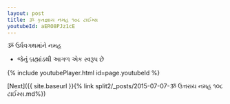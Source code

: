 ```yaml
---
layout: post
title: ૐ કૃતજ્ઞાય નમહ ૧૦૮ ટાઈમ્સ
youtubeId: aERO8PJz1cE
---
```

 
 
 ૐ ઉર્ધવગથમાંને નમહ  
 
 -  જેનું બ્રહ્માંડથી આગળ એક સ્વરૂપ છે 
 
  
 
  
 
 
 
 
 
 


{% include youtubePlayer.html id=page.youtubeId %}
 
[Next]({{ site.baseurl }}{% link  split2/_posts/2015-07-07-ૐ ઉત્તરાય નમહ ૧૦૮ ટાઈમ્સ.md%})
 
